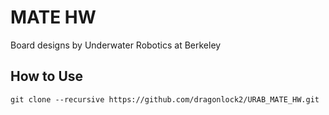 # MATE HW

Board designs by Underwater Robotics at Berkeley

## How to Use

	git clone --recursive https://github.com/dragonlock2/URAB_MATE_HW.git
